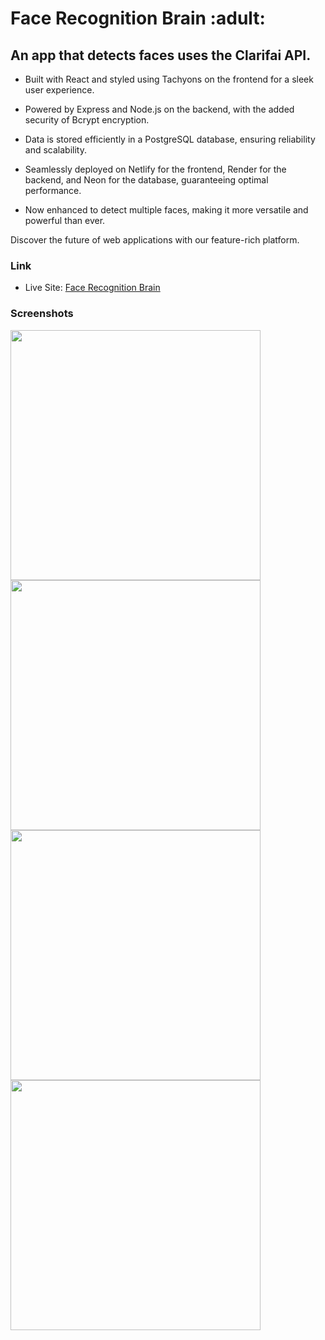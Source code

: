 <h1>Face Recognition Brain :adult:</h1>

<h2>An app that detects faces uses the Clarifai API.</h2>

<p>

- Built with React and styled using Tachyons on the frontend for a sleek user experience.

- Powered by Express and Node.js on the backend, with the added security of Bcrypt encryption.

- Data is stored efficiently in a PostgreSQL database, ensuring reliability and scalability.

- Seamlessly deployed on Netlify for the frontend, Render for the backend, and Neon for the database, guaranteeing optimal performance.

- Now enhanced to detect multiple faces, making it more versatile and powerful than ever.

Discover the future of web applications with our feature-rich platform.</p>

### Link

- Live Site: [Face Recognition Brain](https://face-recognition-brain13.netlify.app/)

### Screenshots

<img src="./src/assets/screenshots/screenshot.png" width="400">
<img src="./src/assets/screenshots/screenshot-2.png" width="400">
<img src="./src/assets/screenshots/screenshot-3.png" width="400">
<img src="./src/assets/screenshots/screenshot-4.png" width="400">
